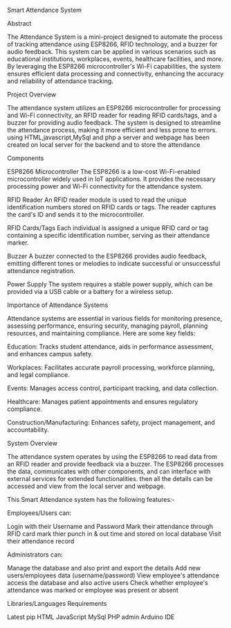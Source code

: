 Smart Attendance System


Abstract

The Attendance System is a mini-project designed to automate the process of tracking attendance using ESP8266, RFID technology, and a buzzer for audio feedback.
This system can be applied in various scenarios such as educational institutions, workplaces, events, healthcare facilities, and more. 
By leveraging the ESP8266 microcontroller's Wi-Fi capabilities, the system ensures efficient data processing and connectivity, enhancing the accuracy and reliability of attendance tracking.

Project Overview

The attendance system utilizes an ESP8266 microcontroller for processing and Wi-Fi connectivity, an RFID reader for reading RFID cards/tags, and a buzzer for providing audio feedback. 
The system is designed to streamline the attendance process, making it more efficient and less prone to errors.
using HTML,javascript,MySql and php a server and webpage has been created on local server for the backend and to store the attendance

Components

ESP8266 Microcontroller
The ESP8266 is a low-cost Wi-Fi-enabled microcontroller widely used in IoT applications. It provides the necessary processing power and Wi-Fi connectivity for the attendance system.

RFID Reader
An RFID reader module is used to read the unique identification numbers stored on RFID cards or tags. The reader captures the card's ID and sends it to the microcontroller.

RFID Cards/Tags
Each individual is assigned a unique RFID card or tag containing a specific identification number, serving as their attendance marker.

Buzzer
A buzzer connected to the ESP8266 provides audio feedback, emitting different tones or melodies to indicate successful or unsuccessful attendance registration.

Power Supply
The system requires a stable power supply, which can be provided via a USB cable or a battery for a wireless setup.


Importance of Attendance Systems

Attendance systems are essential in various fields for monitoring presence, assessing performance, ensuring security, managing payroll, planning resources, and maintaining compliance. Here are some key fields:


Education: Tracks student attendance, aids in performance assessment, and enhances campus safety.


Workplaces: Facilitates accurate payroll processing, workforce planning, and legal compliance.


Events: Manages access control, participant tracking, and data collection.


Healthcare: Manages patient appointments and ensures regulatory compliance.


Construction/Manufacturing: Enhances safety, project management, and accountability.


System Overview

The attendance system operates by using the ESP8266 to read data from an RFID reader and provide feedback via a buzzer. 
The ESP8266 processes the data, communicates with other components, and can interface with external services for extended functionalities.
then all the details can be accessed and view from the local server and webpage.

This Smart Attendance system has the following features:-

Employees/Users can:

Login with their Username and Password
Mark their attendance through RFID card 
mark thier punch in & out time and stored on local database
Visit their attendance record


Administrators can:

Manage the database and also print and export the details
Add new users/employees data (username/password)
View employee's attendance
access the database and also active users
Check whether employee's attendance was marked or employee was present or absent



Libraries/Languages Requirements

Latest pip
HTML
JavaScript
MySql
PHP admin
Arduino IDE
